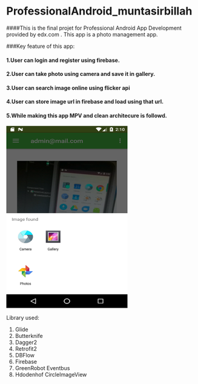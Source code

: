 # ProfessionalAndroid_muntasirbillah

####This is the final projet for Professional Android App Development provided by edx.com . This app is a photo management app. 

###Key feature of this app:
#### 1.User can login and register using firebase.
#### 2.User can take photo using camera and save it in gallery.
#### 3.User can search image online using flicker api
#### 4.User can store image url in firebase and load using that url.
#### 5.While making this app MPV and clean architecure is followd.

<img src="ScreenShots/Camera.png" width="320" height="480">

 Library used:
1.	Glide
2.	Butterknife
3.	Dagger2
4.	Retrofit2
5.	DBFlow
6.	Firebase
7.	GreenRobot Eventbus
8.	Hdodenhof CircleImageView

